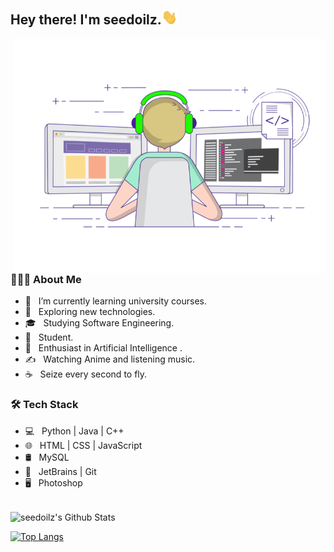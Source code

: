 <h2> Hey there! I'm seedoilz.<img src="https://github.com/seedoilz/seedoilz/blob/7f7a50598d8f07d65b8d0fcf2061495dec3373d5/Hi.gif" width="25"></h2>
<img align="right" alt="GIF" src="https://github.com/Seedoilz/Seedoilz/blob/a60b7b53426352f5058b77ead165a50155b64d5e/gif3.gif" width="500"/>

<h3> 👨🏻‍💻 About Me </h3>

- 🔭 &nbsp; I’m currently learning university courses.
- 🤔 &nbsp; Exploring new technologies.
- 🎓 &nbsp; Studying Software Engineering.
- 💼 &nbsp; Student.
- 🌱 &nbsp; Enthusiast in Artificial Intelligence .
- ✍️ &nbsp; Watching Anime and listening music.
- ☕ &nbsp; Seize every second to fly.

<h3>🛠 Tech Stack</h3>

- 💻 &nbsp; Python | Java | C++  
- 🌐 &nbsp; HTML | CSS | JavaScript
- 🛢 &nbsp; MySQL
- 🔧 &nbsp; JetBrains | Git
- 🖥 &nbsp; Photoshop 

<br>

<img align="center" src="https://github-readme-stats.vercel.app/api?username=seedoilz&include_all_commits=true&count_private=true&show_icons=true&line_height=20&title_color=7A7ADB&icon_color=2234AE&text_color=D3D3D3&bg_color=0,000000,130F40" alt="seedoilz's Github Stats">

</br>

[![Top Langs](https://github-readme-stats.vercel.app/api/top-langs/?username=seedoilz&layout=compact&text_color=daf7dc&bg_color=151515)](https://github.com/seedoilz/github-readme-stats)


<!-- <h3> 🤝🏻 Connect with Me </h3>

<p align="center">
&nbsp; <a href="https://twitter.com/_souvik_guria" target="_blank" rel="noopener noreferrer"><img src="https://img.icons8.com/plasticine/100/000000/twitter.png" width="50" /></a>  
&nbsp; <a href="https://www.instagram.com/the_caffeine__addict/" target="_blank" rel="noopener noreferrer"><img src="https://img.icons8.com/plasticine/100/000000/instagram-new.png" width="50" /></a>  
&nbsp; <a href="https://www.linkedin.com/in/souvik-guria-/" target="_blank" rel="noopener noreferrer"><img src="https://img.icons8.com/plasticine/100/000000/linkedin.png" width="50" /></a>
&nbsp; <a href="mailto:souvikguria98@gmail.com" target="_blank" rel="noopener noreferrer"><img src="https://img.icons8.com/plasticine/100/000000/gmail.png"  width="50" /></a>
</p> -->
